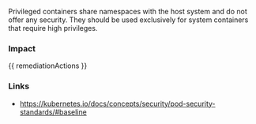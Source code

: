 
Privileged containers share namespaces with the host system and do not offer any security. They should be used exclusively for system containers that require high privileges.

### Impact
<!-- Add Impact here -->

<!-- DO NOT CHANGE -->
{{ remediationActions }}

### Links
- https://kubernetes.io/docs/concepts/security/pod-security-standards/#baseline


